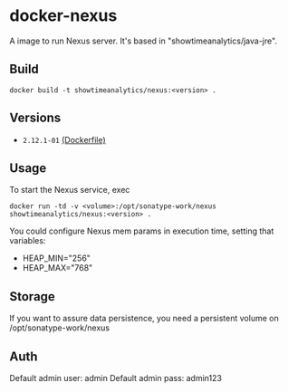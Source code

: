 docker-nexus
============

A image to run Nexus server. It's based in "showtimeanalytics/java-jre".

## Build

```
docker build -t showtimeanalytics/nexus:<version> .
```

## Versions

- `2.12.1-01` [(Dockerfile)](https://github.com/showtimeanalytics/docker-nexus/blob/master/Dockerfile)

## Usage

To start the Nexus service, exec

```
docker run -td -v <volume>:/opt/sonatype-work/nexus showtimeanalytics/nexus:<version> .
```

You could configure Nexus mem params in execution time, setting that variables:
- HEAP_MIN="256"
- HEAP_MAX="768"

## Storage

If you want to assure data persistence, you need a persistent volume on /opt/sonatype-work/nexus

## Auth

Default admin user: admin
Default admin pass: admin123
